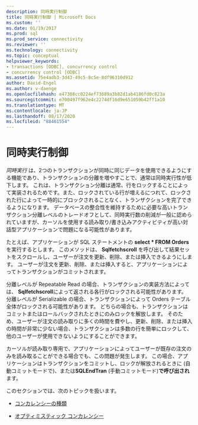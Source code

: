 ```yaml
---
description: 同時実行制御
title: 同時実行制御 | Microsoft Docs
ms.custom: ''
ms.date: 01/19/2017
ms.prod: sql
ms.prod_service: connectivity
ms.reviewer: ''
ms.technology: connectivity
ms.topic: conceptual
helpviewer_keywords:
- transactions [ODBC], concurrency control
- concurrency control [ODBC]
ms.assetid: 75e4adb3-3d43-49c5-8c5e-8df96310d912
author: David-Engel
ms.author: v-daenge
ms.openlocfilehash: e47308cc0224ef73689a3b82d1ab4186fd0c823a
ms.sourcegitcommit: e700497f962e4c2274df16d9e651059b42ff1a10
ms.translationtype: MT
ms.contentlocale: ja-JP
ms.lasthandoff: 08/17/2020
ms.locfileid: "88461554"
---
```

# <a name="concurrency-control"></a>同時実行制御
*同時実行* は、2つのトランザクションが同時に同じデータを使用できるようにする機能であり、トランザクションの分離を増やすことで、通常は同時実行性が低下します。 これは、トランザクション分離は通常、行をロックすることによって実装されるためです。また、ロックされている行が増えるにつれて、ロックされた行によって一時的にブロックされることなく、トランザクションを完了できるようになります。 データベースの整合性を維持するために必要な高いトランザクション分離レベルのトレードオフとして、同時実行数の削減が一般に認められていますが、カーソルを使用する読み取り/書き込みアクティビティが高い対話型アプリケーションで問題になる可能性があります。  
  
 たとえば、アプリケーションが SQL ステートメントの **select \* FROM Orders**を実行するとします。 このメソッドは、 **Sqlfetchscroll** を呼び出して結果セットをスクロールし、ユーザーが注文を更新、削除、または挿入できるようにします。 ユーザーが注文を更新、削除、または挿入すると、アプリケーションによってトランザクションがコミットされます。  
  
 分離レベルが Repeatable Read の場合、トランザクションの実装方法によっては、 **Sqlfetchscroll**によって返される各行がロックされる可能性があります。 分離レベルが Serializable の場合、トランザクションによって Orders テーブル全体がロックされる可能性があります。 どちらの場合も、トランザクションはコミットまたはロールバックされたときにのみロックを解放します。 そのため、ユーザーが注文の読み取りに多くの時間を費やし、更新、削除、または挿入の時間が非常に少ない場合、トランザクションは多数の行を簡単にロックして、他のユーザーが使用できないようにすることができます。  
  
 カーソルが読み取り専用で、アプリケーションによってユーザーが既存の注文のみを読み取ることができる場合でも、この問題が発生します。 この場合、アプリケーションはトランザクションをコミットし、ロックが解放されるときに (自動コミットモードで)、または**SQLEndTran** (手動コミットモード)**で呼び出され**ます。  
  
 このセクションでは、次のトピックを扱います。  
  
-   [コンカレンシーの種類](../../../odbc/reference/develop-app/concurrency-types.md)  
  
-   [オプティミスティック コンカレンシー](../../../odbc/reference/develop-app/optimistic-concurrency.md)
